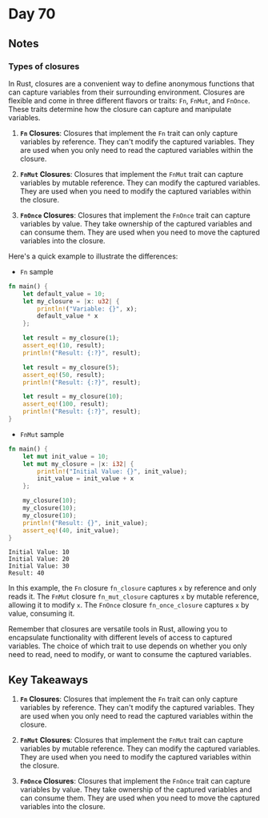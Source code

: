 # Day 70

## Notes

### Types of closures

In Rust, closures are a convenient way to define anonymous functions that can capture variables from their surrounding environment. Closures are flexible and come in three different flavors or traits: `Fn`, `FnMut`, and `FnOnce`. These traits determine how the closure can capture and manipulate variables.

1. **`Fn` Closures**:
   Closures that implement the `Fn` trait can only capture variables by reference. They can't modify the captured variables. They are used when you only need to read the captured variables within the closure.

2. **`FnMut` Closures**:
   Closures that implement the `FnMut` trait can capture variables by mutable reference. They can modify the captured variables. They are used when you need to modify the captured variables within the closure.

3. **`FnOnce` Closures**:
   Closures that implement the `FnOnce` trait can capture variables by value. They take ownership of the captured variables and can consume them. They are used when you need to move the captured variables into the closure.

Here's a quick example to illustrate the differences:

- `Fn` sample

```rust
fn main() {
    let default_value = 10;
    let my_closure = |x: u32| {
        println!("Variable: {}", x);
        default_value * x
    };

    let result = my_closure(1);
    assert_eq!(10, result);
    println!("Result: {:?}", result);

    let result = my_closure(5);
    assert_eq!(50, result);
    println!("Result: {:?}", result);

    let result = my_closure(10);
    assert_eq!(100, result);
    println!("Result: {:?}", result);
}
```

- `FnMut` sample

```rust
fn main() {
    let mut init_value = 10;
    let mut my_closure = |x: i32| {
        println!("Initial Value: {}", init_value);
        init_value = init_value + x
    };

    my_closure(10);
    my_closure(10);
    my_closure(10);
    println!("Result: {}", init_value);
    assert_eq!(40, init_value);
}
```

```shell
Initial Value: 10
Initial Value: 20
Initial Value: 30
Result: 40
```

In this example, the `Fn` closure `fn_closure` captures `x` by reference and only reads it. The `FnMut` closure `fn_mut_closure` captures `x` by mutable reference, allowing it to modify `x`. The `FnOnce` closure `fn_once_closure` captures `x` by value, consuming it.

Remember that closures are versatile tools in Rust, allowing you to encapsulate functionality with different levels of access to captured variables. The choice of which trait to use depends on whether you only need to read, need to modify, or want to consume the captured variables.

## Key Takeaways

1. **`Fn` Closures**:
   Closures that implement the `Fn` trait can only capture variables by reference. They can't modify the captured variables. They are used when you only need to read the captured variables within the closure.

2. **`FnMut` Closures**:
   Closures that implement the `FnMut` trait can capture variables by mutable reference. They can modify the captured variables. They are used when you need to modify the captured variables within the closure.

3. **`FnOnce` Closures**:
   Closures that implement the `FnOnce` trait can capture variables by value. They take ownership of the captured variables and can consume them. They are used when you need to move the captured variables into the closure.